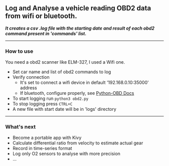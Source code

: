 Log and Analyse a vehicle reading OBD2 data from wifi or bluetooth.
---

***It creates a csv .log file with the starting date and result of each obd2 command present in 'commands' list.***

---

### How to use

You need a obd2 scanner like ELM-327, I used a Wifi one.

- Set car name and list of obd2 commands to log
- Verify connection
  - It's set to connect a wifi device in default '192.168.0.10:35000' address
  - If bluetooth, configure properly, see [Python-OBD Docs](https://python-obd.readthedocs.io/en/latest/Connections/)
- To start logging run ```python3 obd2.py```
- To stop logging press ```CTRL+C```
- A new file with start date will be in 'logs' directory

---

### What's next

- Become a portable app with Kivy
- Calculate differential ratio from velocity to estimate actual gear
- Record in time-series format
- Log only O2 sensors to analyse with more precision
- ...